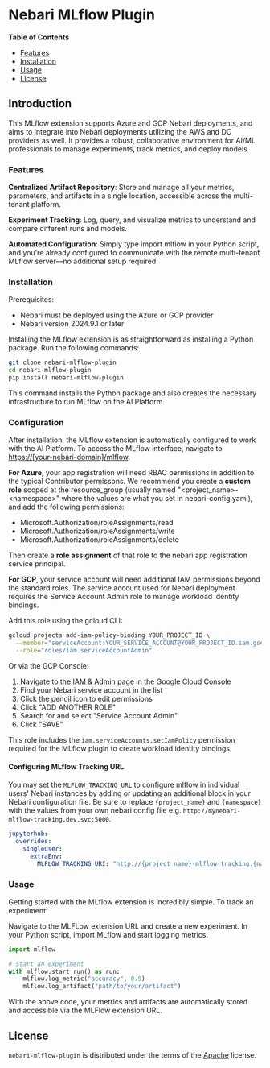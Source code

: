 # Nebari MLflow Plugin

**Table of Contents**

- [Features](#features)
- [Installation](#installation)
- [Usage](#usage)
- [License](#license)

## Introduction
This MLflow extension supports Azure and GCP Nebari deployments, and aims to integrate into Nebari deployments utilizing the AWS and DO providers as well. It provides a robust, collaborative environment for AI/ML professionals to manage experiments, track metrics, and deploy models.

### Features
**Centralized Artifact Repository**: Store and manage all your metrics, parameters, and artifacts in a single location, accessible across the multi-tenant platform.

**Experiment Tracking**: Log, query, and visualize metrics to understand and compare different runs and models.

**Automated Configuration**: Simply type import mlflow in your Python script, and you're already configured to communicate with the remote multi-tenant MLflow server—no additional setup required.

### Installation
Prerequisites:
- Nebari must be deployed using the Azure or GCP provider
- Nebari version 2024.9.1 or later

Installing the MLflow extension is as straightforward as installing a Python package. Run the following commands:

```bash
git clone nebari-mlflow-plugin
cd nebari-mlflow-plugin
pip install nebari-mlflow-plugin
```
This command installs the Python package and also creates the necessary infrastructure to run MLflow on the AI Platform.

### Configuration
After installation, the MLflow extension is automatically configured to work with the AI Platform. To access the MLflow interface, navigate to <https://[your-nebari-domain]/mlflow>.

**For Azure**, your app registration will need RBAC permissions in addition to the typical Contributor permissons.  We recommend you create a **custom role** scoped at the resource_group (usually named "\<project_name\>-\<namespace\>" where the values are what you set in nebari-config.yaml), and add the following permissions:
- Microsoft.Authorization/roleAssignments/read
- Microsoft.Authorization/roleAssignments/write
- Microsoft.Authorization/roleAssignments/delete

Then create a **role assignment** of that role to the nebari app registration service principal.

**For GCP**, your service account will need additional IAM permissions beyond the standard roles. The service account used for Nebari deployment requires the Service Account Admin role to manage workload identity bindings. 

Add this role using the gcloud CLI:
```bash
gcloud projects add-iam-policy-binding YOUR_PROJECT_ID \
  --member="serviceAccount:YOUR_SERVICE_ACCOUNT@YOUR_PROJECT_ID.iam.gserviceaccount.com" \
  --role="roles/iam.serviceAccountAdmin"
```

Or via the GCP Console:
1. Navigate to the [IAM & Admin page](https://console.cloud.google.com/iam-admin/iam) in the Google Cloud Console
2. Find your Nebari service account in the list
3. Click the pencil icon to edit permissions
4. Click "ADD ANOTHER ROLE"
5. Search for and select "Service Account Admin"
6. Click "SAVE"

This role includes the `iam.serviceAccounts.setIamPolicy` permission required for the MLflow plugin to create workload identity bindings.

#### Configuring MLflow Tracking URL
You may set the `MLFLOW_TRACKING_URL` to configure mlflow in individual users' Nebari instances by adding or updating an additional block in your Nebari configuration file. Be sure to replace `{project_name}` and `{namespace}` with the values from your own nebari config file e.g. `http://mynebari-mlflow-tracking.dev.svc:5000`.

```yaml
jupyterhub:
  overrides:
    singleuser:
      extraEnv:
        MLFLOW_TRACKING_URI: "http://{project_name}-mlflow-tracking.{namespace}.svc:5000" 
```

### Usage
Getting started with the MLflow extension is incredibly simple. To track an experiment:

Navigate to the MLFLow extension URL and create a new experiment.
In your Python script, import MLflow and start logging metrics.
```python
import mlflow

# Start an experiment
with mlflow.start_run() as run:
    mlflow.log_metric("accuracy", 0.9)
    mlflow.log_artifact("path/to/your/artifact")
```
With the above code, your metrics and artifacts are automatically stored and accessible via the MLFlow extension URL.


## License

`nebari-mlflow-plugin` is distributed under the terms of the [Apache](./LICENSE.md) license.

